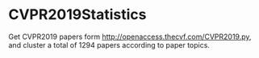 # CVPR2019Statistics
Get CVPR2019 papers form http://openaccess.thecvf.com/CVPR2019.py, and cluster a total of 1294 papers according to paper topics.
